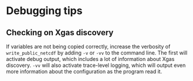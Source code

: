 # Debugging tips

## Checking on Xgas discovery

If variables are not being copied correctly, increase the verbosity of `write_public_netcdf` by adding `-v`
or `-vv` to the command line. The first will activate debug output, which includes a lot of information about
Xgas discovery. `-vv` will also activate trace-level logging, which will output even more information about the
configuration as the program read it.